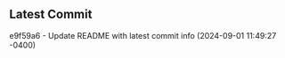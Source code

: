 
## Latest Commit
e9f59a6 - Update README with latest commit info (2024-09-01 11:49:27 -0400) <Yunxi-Zhou>
